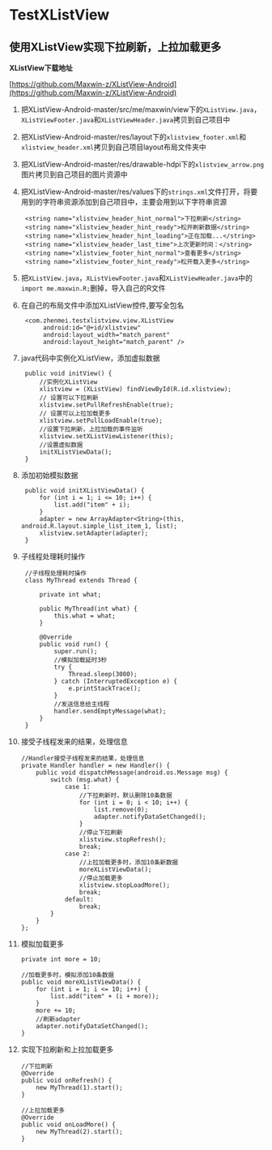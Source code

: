 # TestXListView


## 使用XListView实现下拉刷新，上拉加载更多

**XListView下载地址**

[https://github.com/Maxwin-z/XListView-Android](https://github.com/Maxwin-z/XListView-Android)

1. 把XListView-Android-master/src/me/maxwin/view下的`XListView.java`，`XListViewFooter.java`和`XListViewHeader.java`拷贝到自己项目中

2. 把XListView-Android-master/res/layout下的`xlistview_footer.xml`和`xlistview_header.xml`拷贝到自己项目layout布局文件夹中

3. 把XListView-Android-master/res/drawable-hdpi下的`xlistview_arrow.png`图片拷贝到自己项目的图片资源中

4. 把XListView-Android-master/res/values下的`strings.xml`文件打开，将要用到的字符串资源添加到自己项目中，主要会用到以下字符串资源

	    <string name="xlistview_header_hint_normal">下拉刷新</string>
	    <string name="xlistview_header_hint_ready">松开刷新数据</string>
	    <string name="xlistview_header_hint_loading">正在加载...</string>
	    <string name="xlistview_header_last_time">上次更新时间：</string>
	    <string name="xlistview_footer_hint_normal">查看更多</string>
	    <string name="xlistview_footer_hint_ready">松开载入更多</string>
	    
5. 把`XListView.java`，`XListViewFooter.java`和`XListViewHeader.java`中的`import me.maxwin.R;`删掉，导入自己的R文件

6. 在自己的布局文件中添加XListView控件,要写全包名

		<com.zhenmei.testxlistview.view.XListView
        	 android:id="@+id/xlistview"
        	 android:layout_width="match_parent"
        	 android:layout_height="match_parent" />
7. java代码中实例化XListView，添加虚拟数据

	    public void initView() {
	        //实例化XListView
	        xlistview = (XListView) findViewById(R.id.xlistview);
	        // 设置可以下拉刷新
	        xlistview.setPullRefreshEnable(true);
	        // 设置可以上拉加载更多
	        xlistview.setPullLoadEnable(true);
	        //设置下拉刷新，上拉加载的事件监听
	        xlistview.setXListViewListener(this);
	        //设置虚拟数据
	        initXListViewData();
	    }
8. 添加初始模拟数据
 
	    public void initXListViewData() {
	        for (int i = 1; i <= 10; i++) {
	            list.add("item" + i);
	        }
	        adapter = new ArrayAdapter<String>(this, android.R.layout.simple_list_item_1, list);
	        xlistview.setAdapter(adapter);
	    }

9. 子线程处理耗时操作

	    //子线程处理耗时操作
	    class MyThread extends Thread {
	
	        private int what;
	
	        public MyThread(int what) {
	            this.what = what;
	        }
	
	        @Override
	        public void run() {
	            super.run();
	            //模拟加载延时3秒
	            try {
	                Thread.sleep(3000);
	            } catch (InterruptedException e) {
	                e.printStackTrace();
	            }
	            //发送信息给主线程
	            handler.sendEmptyMessage(what);
	        }
    	}
10. 接受子线程发来的结果，处理信息

	    //Handler接受子线程发来的结果，处理信息
	    private Handler handler = new Handler() {
	        public void dispatchMessage(android.os.Message msg) {
	            switch (msg.what) {
	                case 1:
	                    //下拉刷新时，默认删除10条数据
	                    for (int i = 0; i < 10; i++) {
	                        list.remove(0);
	                        adapter.notifyDataSetChanged();
	                    }
	                    //停止下拉刷新
	                    xlistview.stopRefresh();
	                    break;
	                case 2:
	                    //上拉加载更多时，添加10条新数据
	                    moreXListViewData();
	                    //停止加载更多
	                    xlistview.stopLoadMore();
	                    break;
	                default:
	                    break;
	            }
	        }
	    };

11. 模拟加载更多

	    private int more = 10;
	
	    //加载更多时，模拟添加10条数据
	    public void moreXListViewData() {
	        for (int i = 1; i <= 10; i++) {
	            list.add("item" + (i + more));
	        }
	        more += 10;
	        //刷新adapter
	        adapter.notifyDataSetChanged();
	    }
	    
12. 实现下拉刷新和上拉加载更多

	    //下拉刷新
	    @Override
	    public void onRefresh() {
	        new MyThread(1).start();
	    }
	
	    //上拉加载更多
	    @Override
	    public void onLoadMore() {
	        new MyThread(2).start();
	    }